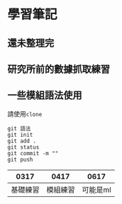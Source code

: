 # 學習筆記
## 還未整理完
## 研究所前的數據抓取練習
## 一些模組語法使用
請使用``clone``<br/>
```````````````````````
git 語法
git init
git add .
git status 
git commit -m ""
git push
`````````````````````````````````````

|0317|0417|0617|
|----|-----|-------|
|基礎練習|模組練習|可能是ml|
